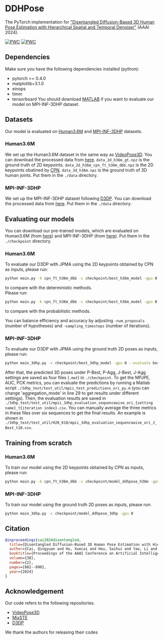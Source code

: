 # DDHPose
The PyTorch implementation for ["Disentangled Diffusion-Based 3D Human Pose Estimation with Hierarchical Spatial and Temporal Denoiser"](https://arxiv.org/abs/2403.04444.pdf) (AAAI 2024).  

[![PWC](https://img.shields.io/endpoint.svg?url=https://paperswithcode.com/badge/disentangled-diffusion-based-3d-human-pose/multi-hypotheses-3d-human-pose-estimation-on)](https://paperswithcode.com/sota/multi-hypotheses-3d-human-pose-estimation-on?p=disentangled-diffusion-based-3d-human-pose)
[![PWC](https://img.shields.io/endpoint.svg?url=https://paperswithcode.com/badge/disentangled-diffusion-based-3d-human-pose/monocular-3d-human-pose-estimation-on-human3)](https://paperswithcode.com/sota/monocular-3d-human-pose-estimation-on-human3?p=disentangled-diffusion-based-3d-human-pose)

## Dependencies
Make sure you have the following dependencies installed (python):

* pytorch >= 0.4.0
* matplotlib=3.1.0
* einops
* timm
* tensorboard
You should download [MATLAB](https://www.mathworks.com/products/matlab-online.html) if you want to evaluate our model on MPI-INF-3DHP dataset.

## Datasets

Our model is evaluated on [Human3.6M](http://vision.imar.ro/human3.6m) and [MPI-INF-3DHP](https://vcai.mpi-inf.mpg.de/3dhp-dataset/) datasets. 

### Human3.6M

We set up the Human3.6M dataset in the same way as [VideoPose3D](https://github.com/facebookresearch/VideoPose3D/blob/master/DATASETS.md).  You can download the processed data from [here](https://drive.google.com/file/d/1FMgAf_I04GlweHMfgUKzB0CMwglxuwPe/view?usp=sharing).  `data_2d_h36m_gt.npz` is the ground truth of 2D keypoints. `data_2d_h36m_cpn_ft_h36m_dbb.npz` is the 2D keypoints obatined by [CPN](https://github.com/GengDavid/pytorch-cpn).  `data_3d_h36m.npz` is the ground truth of 3D human joints. Put them in the `./data` directory.

### MPI-INF-3DHP

We set up the MPI-INF-3DHP dataset following [D3DP](https://github.com/paTRICK-swk/D3DP). You can download the processed data from [here](https://drive.google.com/file/d/1zOM_CvLr4Ngv6Cupz1H-tt1A6bQPd_yg/view?usp=share_link). Put them in the `./data` directory. 

## Evaluating our models
You can download our pre-trained models, which are evaluated on Human3.6M (from [here](https://drive.google.com/drive/folders/1P9zbC_VMw_1K4DTTFFglLSN2J1PoI5kd?usp=sharing)) and MPI-INF-3DHP (from [here](https://drive.google.com/drive/folders/1yux7QiLOpHqJXVB9GaVz5A279JunGfuX?usp=sharing)). Put them in the `./checkpoint` directory. 

### Human3.6M

To evaluate our D3DP with JPMA using the 2D keypoints obtained by CPN as inputs, please run:
```bash
python main.py -k cpn_ft_h36m_dbb -c checkpoint/best_h36m_model -gpu 0 --evaluate best_epoch.bin -num_proposals 1 -sampling_timesteps 1 -b 4 --p2
```
to compare with the deterministic methods.  
Please run:
```bash
python main.py -k cpn_ft_h36m_dbb -c checkpoint/best_h36m_model -gpu 0 --evaluate best_epoch.bin -num_proposals 20 -sampling_timesteps 10 -b 4 --p2
```
to compare with the probabilistic methods.  

You can balance efficiency and accuracy by adjusting `-num_proposals` (number of hypotheses) and `-sampling_timesteps` (number of iterations).

### MPI-INF-3DHP
To evaluate our D3DP with JPMA using the ground truth 2D poses as inputs, please run:
```bash
python main_3dhp.py -c checkpoint/best_3dhp_model -gpu 0 --evaluate best_epoch.bin -num_proposals 5 -sampling_timesteps 5 -b 4 --p2
```
After that, the predicted 3D poses under P-Best, P-Agg, J-Best, J-Agg settings are saved as four files (`.mat`) in `./checkpoint`. To get the MPJPE, AUC, PCK metrics, you can evaluate the predictions by running a Matlab script `./3dhp_test/test_util/mpii_test_predictions_ori_py.m` (you can change 'aggregation_mode' in line 29 to get results under different settings). Then, the evaluation results are saved in `./3dhp_test/test_util/mpii_3dhp_evaluation_sequencewise_ori_{setting name}_t{iteration index}.csv`. You can manually average the three metrics in these files over six sequences to get the final results. An example is shown in `./3dhp_test/test_util/H20_K10/mpii_3dhp_evaluation_sequencewise_ori_J_Best_t10.csv`.


## Training from scratch
### Human3.6M
To train our model using the 2D keypoints obtained by CPN as inputs, please run:
```bash
python main.py -k cpn_ft_h36m_dbb -c checkpoint/model_ddhpose_h36m -gpu 0 
```

### MPI-INF-3DHP
To train our model using the ground truth 2D poses as inputs, please run:
```bash
python main_3dhp.py -c checkpoint/model_ddhpose_3dhp -gpu 0 
```

## **Citation**
```bibtex
@inproceedings{cai2024disentangled,
  title={Disentangled Diffusion-Based 3D Human Pose Estimation with Hierarchical Spatial and Temporal Denoiser},
  author={Cai, Qingyuan and Hu, Xuecai and Hou, Saihui and Yao, Li and Huang, Yongzhen},
  booktitle={Proceedings of the AAAI Conference on Artificial Intelligence},
  volume={38},
  number={2},
  pages={882--890},
  year={2024}
}
```

## Acknowledgement
Our code refers to the following repositories.
* [VideoPose3D](https://github.com/facebookresearch/VideoPose3D)
* [MixSTE](https://github.com/JinluZhang1126/MixSTE)
* [D3DP](https://github.com/paTRICK-swk/D3DP)

We thank the authors for releasing their codes
